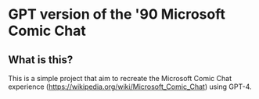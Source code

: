 # GPT version of the '90 Microsoft Comic Chat

## What is this?

This is a simple project that aim to recreate the Microsoft Comic Chat experience (<https://wikipedia.org/wiki/Microsoft_Comic_Chat>) using GPT-4.
